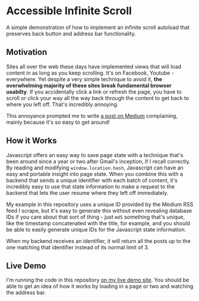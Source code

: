 # Accessible Infinite Scroll

A simple demonstration of how to implement an infinite scroll autoload that preserves back button and address bar functionality.

## Motivation
Sites all over the web these days have implemented views that will load content in as long as you keep scrolling. It's on Facebook, Youtube - everywhere. Yet despite a very simple technique to avoid it, **the overwhelming majority of these sites break fundamental browser usabilty**. If you accidentally click a link or refresh the page, you have to scroll or click your way all the way back through the content to get back to where you left off. That's incredibly annoying.

This annoyance prompted me to write [a post on Medium](https://medium.com/design-ux/51b224e42926) complaining, mainly because it's so easy to get around!

## How it Works
Javascript offers an easy way to save page state with a technique that's been around since a year or two after Gmail's inception, if I recall correctly. By reading and modifying `window.location.hash`, Javascript can have an easy and portable insight into page state. When you combine this with a backend that sends a unique identifier with each batch of content, it's incredibly easy to use that state information to make a request to the backend that lets the user resume where they left off immediately.

My example in this repository uses a unique ID provided by the Medium RSS feed I scrape, but it's easy to generate this without even revealing database IDs if you care about that sort of thing - just `md5` something that's unique, like the timestamp concatenated with the title, for example, and you should be able to easily generate unique IDs for the Javascript state information.

When my backend receives an identifier, it will return all the posts up to the one matching that identifier instead of its normal limit of 3.

## Live Demo
I'm running the code in this repository [on my live demo site](http://jeffastephens.com/infinitescroll/). You should be able to get an idea of how it works by loading in a page or two and watching the address bar.
